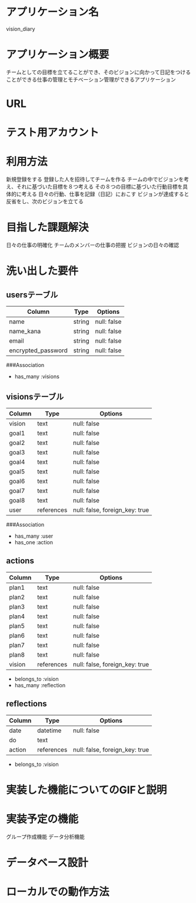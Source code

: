 # アプリケーション名
vision_diary

# アプリケーション概要
チームとしての目標を立てることができ、そのビジョンに向かって日記をつけることができる仕事の管理とモチベーション管理ができるアプリケーション

# URL


# テスト用アカウント


# 利用方法
新規登録をする
登録した人を招待してチームを作る
チームの中でビジョンを考え、それに基づいた目標を８つ考える
その８つの目標に基づいた行動目標を具体的に考える
日々の行動、仕事を記録（日記）におこす
ビジョンが達成すると反省をし、次のビジョンを立てる

# 目指した課題解決
日々の仕事の明確化
チームのメンバーの仕事の把握
ビジョンの日々の確認

# 洗い出した要件

## usersテーブル

| Column            |  Type     | Options      |
| ----------------  | --------- | -----------  |
| name              | string    | null: false  |
| name_kana         | string    | null: false  |
| email             | string    | null: false  |
| encrypted_password| string    | null: false  |

###Association

- has_many :visions


## visionsテーブル

| Column            |  Type     | Options      |
| ----------------  | --------- | -----------  |
| vision            | text      | null: false  |
| goal1             | text      | null: false  |
| goal2             | text      | null: false  |
| goal3             | text      | null: false  |
| goal4             | text      | null: false  |
| goal5             | text      | null: false  |
| goal6             | text      | null: false  |
| goal7             | text      | null: false  |
| goal8             | text      | null: false  |
| user              | references| null: false, foreign_key: true  |

###Association

- has_many :user
- has_one :action


## actions

| Column            |  Type     | Options      |
| ----------------  | --------- | -----------  |
| plan1             | text      | null: false  |
| plan2             | text      | null: false  |
| plan3             | text      | null: false  |
| plan4             | text      | null: false  |
| plan5             | text      | null: false  |
| plan6             | text      | null: false  |
| plan7             | text      | null: false  |
| plan8             | text      | null: false  |
| vision            | references| null: false, foreign_key: true  |

- belongs_to :vision
- has_many :reflection

## reflections

| Column            |  Type     | Options      |
| ----------------  | --------- | -----------  |
| date              | datetime  | null: false  |
| do                | text      |              |
| action            | references| null: false, foreign_key: true  |

- belongs_to :vision

# 実装した機能についてのGIFと説明



# 実装予定の機能
グループ作成機能
データ分析機能

# データベース設計






# ローカルでの動作方法

